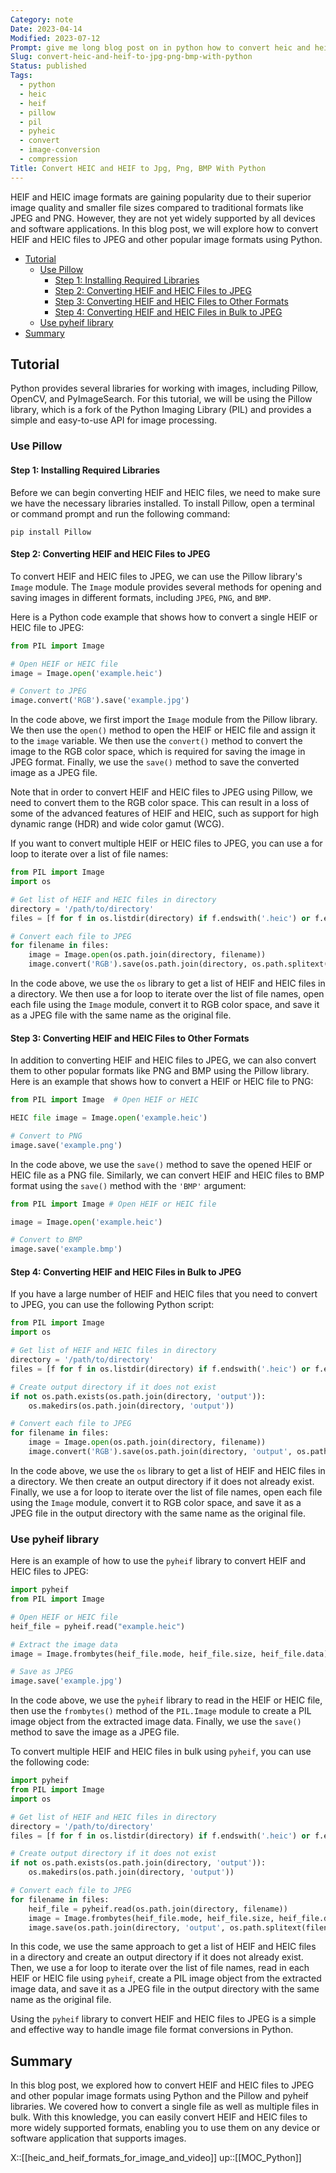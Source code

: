 ```yaml
---
Category: note
Date: 2023-04-14
Modified: 2023-07-12
Prompt: give me long blog post on in python how to convert heic and heif to jpeg and other popular formats. in the post give me full working code
Slug: convert-heic-and-heif-to-jpg-png-bmp-with-python
Status: published
Tags:
  - python
  - heic
  - heif
  - pillow
  - pil
  - pyheic
  - convert
  - image-conversion
  - compression
Title: Convert HEIC and HEIF to Jpg, Png, BMP With Python
---
```

HEIF and HEIC image formats are gaining popularity due to their superior image quality and smaller file sizes compared to traditional formats like JPEG and PNG. However, they are not yet widely supported by all devices and software applications. In this blog post, we will explore how to convert HEIF and HEIC files to JPEG and other popular image formats using Python.

<!-- MarkdownTOC levels="2,3,4" autolink="true" autoanchor="true" -->

- [Tutorial](#tutorial)
  - [Use Pillow](#use-pillow)
    - [Step 1: Installing Required Libraries](#step-1-installing-required-libraries)
    - [Step 2: Converting HEIF and HEIC Files to JPEG](#step-2-converting-heif-and-heic-files-to-jpeg)
    - [Step 3: Converting HEIF and HEIC Files to Other Formats](#step-3-converting-heif-and-heic-files-to-other-formats)
    - [Step 4: Converting HEIF and HEIC Files in Bulk to JPEG](#step-4-converting-heif-and-heic-files-in-bulk-to-jpeg)
  - [Use pyheif library](#use-pyheif-library)
- [Summary](#summary)

<!-- /MarkdownTOC -->

<a id="tutorial"></a>

## Tutorial

Python provides several libraries for working with images, including Pillow, OpenCV, and PyImageSearch. For this tutorial, we will be using the Pillow library, which is a fork of the Python Imaging Library (PIL) and provides a simple and easy-to-use API for image processing.

<a id="use-pillow"></a>

### Use Pillow

<a id="step-1-installing-required-libraries"></a>

#### Step 1: Installing Required Libraries

Before we can begin converting HEIF and HEIC files, we need to make sure we have the necessary libraries installed. To install Pillow, open a terminal or command prompt and run the following command:

```
pip install Pillow
```

<a id="step-2-converting-heif-and-heic-files-to-jpeg"></a>

#### Step 2: Converting HEIF and HEIC Files to JPEG

To convert HEIF and HEIC files to JPEG, we can use the Pillow library's `Image` module. The `Image` module provides several methods for opening and saving images in different formats, including `JPEG`, `PNG`, and `BMP`.

Here is a Python code example that shows how to convert a single HEIF or HEIC file to JPEG:

```python
from PIL import Image

# Open HEIF or HEIC file
image = Image.open('example.heic')

# Convert to JPEG
image.convert('RGB').save('example.jpg')

```

In the code above, we first import the `Image` module from the Pillow library. We then use the `open()` method to open the HEIF or HEIC file and assign it to the `image` variable. We then use the `convert()` method to convert the image to the RGB color space, which is required for saving the image in JPEG format. Finally, we use the `save()` method to save the converted image as a JPEG file.

Note that in order to convert HEIF and HEIC files to JPEG using Pillow, we need to convert them to the RGB color space. This can result in a loss of some of the advanced features of HEIF and HEIC, such as support for high dynamic range (HDR) and wide color gamut (WCG).

If you want to convert multiple HEIF or HEIC files to JPEG, you can use a for loop to iterate over a list of file names:

```python
from PIL import Image
import os

# Get list of HEIF and HEIC files in directory
directory = '/path/to/directory'
files = [f for f in os.listdir(directory) if f.endswith('.heic') or f.endswith('.heif')]

# Convert each file to JPEG
for filename in files:
    image = Image.open(os.path.join(directory, filename))
    image.convert('RGB').save(os.path.join(directory, os.path.splitext(filename)[0] + '.jpg'))

```

In the code above, we use the `os` library to get a list of HEIF and HEIC files in a directory. We then use a for loop to iterate over the list of file names, open each file using the `Image` module, convert it to RGB color space, and save it as a JPEG file with the same name as the original file.

<a id="step-3-converting-heif-and-heic-files-to-other-formats"></a>

#### Step 3: Converting HEIF and HEIC Files to Other Formats

In addition to converting HEIF and HEIC files to JPEG, we can also convert them to other popular formats like PNG and BMP using the Pillow library. Here is an example that shows how to convert a HEIF or HEIC file to PNG:

```python
from PIL import Image  # Open HEIF or HEIC

HEIC file image = Image.open('example.heic')

# Convert to PNG
image.save('example.png')
```

In the code above, we use the `save()` method to save the opened HEIF or HEIC file as a PNG file.  Similarly, we can convert HEIF and HEIC files to BMP format using the `save()` method with the `'BMP'` argument:  

```python
from PIL import Image # Open HEIF or HEIC file 

image = Image.open('example.heic') 

# Convert to BMP 
image.save('example.bmp')
```

<a id="step-4-converting-heif-and-heic-files-in-bulk-to-jpeg"></a>

#### Step 4: Converting HEIF and HEIC Files in Bulk to JPEG

If you have a large number of HEIF and HEIC files that you need to convert to JPEG, you can use the following Python script:

```python
from PIL import Image
import os

# Get list of HEIF and HEIC files in directory
directory = '/path/to/directory'
files = [f for f in os.listdir(directory) if f.endswith('.heic') or f.endswith('.heif')]

# Create output directory if it does not exist
if not os.path.exists(os.path.join(directory, 'output')):
    os.makedirs(os.path.join(directory, 'output'))

# Convert each file to JPEG
for filename in files:
    image = Image.open(os.path.join(directory, filename))
    image.convert('RGB').save(os.path.join(directory, 'output', os.path.splitext(filename)[0] + '.jpg'))

```

In the code above, we use the `os` library to get a list of HEIF and HEIC files in a directory. We then create an output directory if it does not already exist. Finally, we use a for loop to iterate over the list of file names, open each file using the `Image` module, convert it to RGB color space, and save it as a JPEG file in the output directory with the same name as the original file.

<a id="use-pyheif-library"></a>

### Use pyheif library

Here is an example of how to use the `pyheif` library to convert HEIF and HEIC files to JPEG:

```python
import pyheif
from PIL import Image

# Open HEIF or HEIC file
heif_file = pyheif.read("example.heic")

# Extract the image data
image = Image.frombytes(heif_file.mode, heif_file.size, heif_file.data)

# Save as JPEG
image.save('example.jpg')

```

In the code above, we use the `pyheif` library to read in the HEIF or HEIC file, then use the `frombytes()` method of the `PIL.Image` module to create a PIL image object from the extracted image data. Finally, we use the `save()` method to save the image as a JPEG file.

To convert multiple HEIF and HEIC files in bulk using `pyheif`, you can use the following code:

```python
import pyheif
from PIL import Image
import os

# Get list of HEIF and HEIC files in directory
directory = '/path/to/directory'
files = [f for f in os.listdir(directory) if f.endswith('.heic') or f.endswith('.heif')]

# Create output directory if it does not exist
if not os.path.exists(os.path.join(directory, 'output')):
    os.makedirs(os.path.join(directory, 'output'))

# Convert each file to JPEG
for filename in files:
    heif_file = pyheif.read(os.path.join(directory, filename))
    image = Image.frombytes(heif_file.mode, heif_file.size, heif_file.data)
    image.save(os.path.join(directory, 'output', os.path.splitext(filename)[0] + '.jpg'))

```

In this code, we use the same approach to get a list of HEIF and HEIC files in a directory and create an output directory if it does not already exist. Then, we use a for loop to iterate over the list of file names, read in each HEIF or HEIC file using `pyheif`, create a PIL image object from the extracted image data, and save it as a JPEG file in the output directory with the same name as the original file.

Using the `pyheif` library to convert HEIF and HEIC files to JPEG is a simple and effective way to handle image file format conversions in Python.

<a id="summary"></a>

## Summary

In this blog post, we explored how to convert HEIF and HEIC files to JPEG and other popular image formats using Python and the Pillow and pyheif libraries. We covered how to convert a single file as well as multiple files in bulk. With this knowledge, you can easily convert HEIF and HEIC files to more widely supported formats, enabling you to use them on any device or software application that supports images.

X::[[heic_and_heif_formats_for_image_and_video]]
up::[[MOC_Python]]
